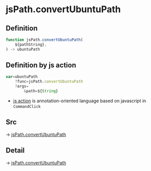 # jsPath.convertUbuntuPath

## Definition

```js.js
function jsPath.convertUbuntuPath(
	${pathString},
) -> ubuntuPath
```


## Definition by js action

```js.js
var=ubuntuPath
	?func=jsPath.convertUbuntuPath
	?args=
		&path=${String}
```

- [js action](#) is annotation-oriented language based on javascript in `CommandClick`



## Src

-> [jsPath.convertUbuntuPath](https://github.com/puutaro/CommandClick/blob/master/app/src/main/java/com/puutaro/commandclick/fragment_lib/terminal_fragment/js_interface/JsPath.kt#L138)

## Detail

-> [jsPath.convertUbuntuPath](https://github.com/puutaro/CommandClick/blob/master/md/developer/js_interface/details/JsPath/convertUbuntuPath.md)
